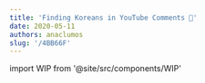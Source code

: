 ```yaml
---
title: 'Finding Koreans in YouTube Comments 🔎'
date: 2020-05-11
authors: anaclumos
slug: '/4BB66F'
---
```


import WIP from '@site/src/components/WIP'

<WIP state="translating" />
